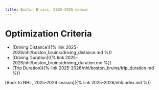 ```yaml
---
title: Boston Bruins, 2025-2026 season
---
```


# Optimization Criteria
- [Driving Distance]({% link 2025-2026/nhl/boston_bruins/driving_distance.md %})
- [Driving Duration]({% link 2025-2026/nhl/boston_bruins/driving_duration.md %})
- [Trip Duration]({% link 2025-2026/nhl/boston_bruins/trip_duration.md %})

[Back to NHL, 2025-2026 season]({% link 2025-2026/nhl/index.md %})
